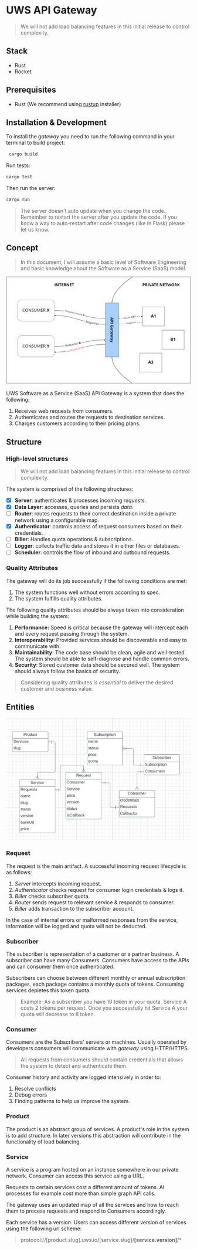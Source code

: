 # UWS API Gateway

> We will not add load balancing features in this initial release to control complexity.

## Stack
- Rust
- Rocket

## Prerequisites
- Rust (We recommend using [rustup](https://rustup.rs/) installer)
## Installation & Development
To install the *gateway* you need to run the following command in your terminal to build project:

```sh
 cargo build
```
Run tests:
```sh
cargo test
```
Then run the server:
```sh
cargo run
```

> The server doesn't auto update when you change the code. Remember to restart the server after you update the code. If you know a way to auto-restart after code changes (like in Flask) please let us know.

## Concept
> In this document, I will assume a basic level of Software Engineering and basic knowledge about the Software as a Service (SaaS) model.

![Conceptual Diagram](docs/graph.png)

UWS Software as a Service (SaaS) API Gateway is a system that does the following:
1. Receives web requests from consumers.
2. Authenticates and routes the requests to destination services.
3. Charges customers according to their pricing plans.

## Structure

### High-level structures
> We will not add load balancing features in this initial release to control complexity.

The system is comprised of the following structures:

- [x] **Server**: authenticates & processes incoming *requests*.
- [x] **Data Layer**: accesses, queries and persists *data*.
- [ ] **Router**: routes requests to their correct destination inside a private network using a configurable map.
- [x] **Authenticator**: controls access of request consumers based on their credentials.
- [ ] **Biller**: Handles quota operations & subscriptions.
- [ ] **Logger**: collects traffic data and stores it in either files or databases.
- [ ] **Scheduler**: controls the flow of inbound and outbound requests.

### Quality Attributes
The gateway will do its job successfully if the following conditions are met:
1. The system functions well without errors according to spec.
2. The system fulfills quality attributes. 

The following quality attributes should be always taken into consideration while building the system:
1. **Performance:** Speed is critical because the gateway will intercept each and every request passing through the system.
2. **Interoperability**: Provided services should be discoverable and easy to communicate with.
3. **Maintainability**: The code base should be clean, agile and well-tested. The system should be able to self-diagnose and handle common errors.
4. **Security**: Stored customer data should be secured well. The system should always follow the basics of security.

> Considering quality attributes *is essential* to deliver the desired customer and business value.

## Entities
![Conceptual Data Model](docs/entity_diagram.png)

### Request
The request is the main artifact. A successful incoming request lifecycle is as follows:
1. *Server* intercepts incoming request.
2. *Authenticator* checks request for consumer login credentials & logs it.
3. *Biller* checks subscriber quota.
4. *Router* sends request to relevant service & responds to consumer.
5. *Biller* adds transaction to the subscriber account.

In the case of internal errors or malformed responses from the service, information will be logged and quota will not be deducted.
### Subscriber
The subscriber is representation of a customer or a partner business. A subscriber can have many Consumers. Consumers have access to the APIs and can consumer them once authenticated.

Subscribers can choose between different monthly or annual subscription packages, each package contains a monthly quota of tokens. Consuming services depletes this token quota. 

> Example: As a subscriber you have 10 token in your quota. Service A costs 2 tokens per request. Once you successfully hit Service A your quota will decrease to 8 token.


### Consumer
Consumers are the Subscribers' servers or machines. Usually operated by developers consumers will communicate with *gateway* using HTTP/HTTPS. 

> All requests from consumers should contain credentials that allows the system to detect and authenticate them.

Consumer history and activity are logged intensively in order to: 
1. Resolve conflicts 
2. Debug errors
2. Finding patterns to help us improve the system.
### Product
The product is an abstract group of services. A product's role in the system is to add structure. In later versions this abstraction will contribute in the functionality of load balancing.
### Service
A service is a program hosted on an instance somewhere in our private network. Consumer can access this service using a URL. 

Requests to certain services cost a different amount of tokens. AI processes for example cost more than simple graph API calls.

The gateway uses an updated map of all the services and how to reach them to process requests and respond to Consumers accordingly.

Each service has a version. Users can access different version of services using the following url scheme:

> protocol://[product.slug].uws.io/[service.slug]/**[service.version]**/*


